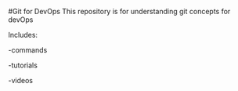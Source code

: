 #Git for DevOps
This repository is for understanding git concepts for devOps

Includes:

-commands

-tutorials

-videos
